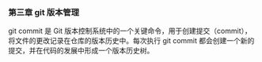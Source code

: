 ### 第三章 git 版本管理
git commit 是 Git 版本控制系统中的一个关键命令，用于创建提交（commit），将文件的更改记录在仓库的版本历史中。每次执行 git commit 都会创建一个新的提交，并在代码的发展中形成一个版本历史树。